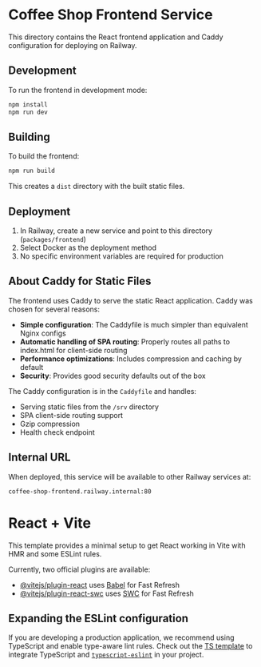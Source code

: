 # Coffee Shop Frontend Service

This directory contains the React frontend application and Caddy configuration for deploying on Railway.

## Development

To run the frontend in development mode:

```bash
npm install
npm run dev
```

## Building

To build the frontend:

```bash
npm run build
```

This creates a `dist` directory with the built static files.

## Deployment

1. In Railway, create a new service and point to this directory (`packages/frontend`)
2. Select Docker as the deployment method
3. No specific environment variables are required for production

## About Caddy for Static Files

The frontend uses Caddy to serve the static React application. Caddy was chosen for several reasons:

- **Simple configuration**: The Caddyfile is much simpler than equivalent Nginx configs
- **Automatic handling of SPA routing**: Properly routes all paths to index.html for client-side routing
- **Performance optimizations**: Includes compression and caching by default
- **Security**: Provides good security defaults out of the box

The Caddy configuration is in the `Caddyfile` and handles:
- Serving static files from the `/srv` directory
- SPA client-side routing support
- Gzip compression
- Health check endpoint

## Internal URL

When deployed, this service will be available to other Railway services at:

```
coffee-shop-frontend.railway.internal:80
```

# React + Vite

This template provides a minimal setup to get React working in Vite with HMR and some ESLint rules.

Currently, two official plugins are available:

- [@vitejs/plugin-react](https://github.com/vitejs/vite-plugin-react/blob/main/packages/plugin-react/README.md) uses [Babel](https://babeljs.io/) for Fast Refresh
- [@vitejs/plugin-react-swc](https://github.com/vitejs/vite-plugin-react-swc) uses [SWC](https://swc.rs/) for Fast Refresh

## Expanding the ESLint configuration

If you are developing a production application, we recommend using TypeScript and enable type-aware lint rules. Check out the [TS template](https://github.com/vitejs/vite/tree/main/packages/create-vite/template-react-ts) to integrate TypeScript and [`typescript-eslint`](https://typescript-eslint.io) in your project.
